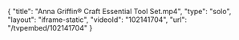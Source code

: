 {
    "title": "Anna Griffin&reg; Craft Essential Tool Set.mp4",
    "type": "solo",
    "layout": "iframe-static",
    "videoId": "102141704",
    "url": "\/tvpembed\/102141704"
}